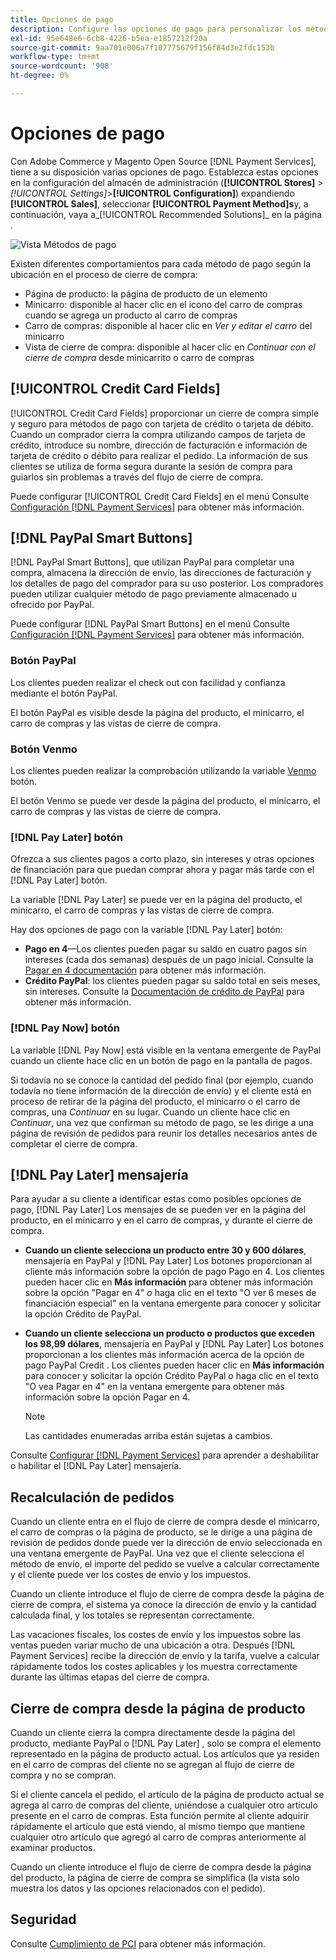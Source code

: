 ```yaml
---
title: Opciones de pago
description: Configure las opciones de pago para personalizar los métodos disponibles para los clientes de la tienda.
exl-id: 95e648e6-6cb8-4226-b5ea-e1857212f20a
source-git-commit: 9aa701e006a7f107775679f156f84d3e2fdc153b
workflow-type: tm+mt
source-wordcount: '908'
ht-degree: 0%

---
```


# Opciones de pago

Con Adobe Commerce y Magento Open Source [!DNL Payment Services], tiene a su disposición varias opciones de pago. Establezca estas opciones en la configuración del almacén de administración (**[!UICONTROL Stores]** > _[!UICONTROL Settings]_>**[!UICONTROL Configuration]**) expandiendo **[!UICONTROL Sales]**, seleccionar **[!UICONTROL Payment Method]s**y, a continuación, vaya a_[!UICONTROL Recommended Solutions]_ en la página .

![Vista Métodos de pago](assets/methods-view.png)

Existen diferentes comportamientos para cada método de pago según la ubicación en el proceso de cierre de compra:

* Página de producto: la página de producto de un elemento
* Minicarro: disponible al hacer clic en el icono del carro de compras cuando se agrega un producto al carro de compras
* Carro de compras: disponible al hacer clic en _Ver y editar el carro_ del minicarro
* Vista de cierre de compra: disponible al hacer clic en _Continuar con el cierre de compra_ desde minicarrito o carro de compras

## [!UICONTROL Credit Card Fields]

[!UICONTROL Credit Card Fields] proporcionar un cierre de compra simple y seguro para métodos de pago con tarjeta de crédito o tarjeta de débito. Cuando un comprador cierra la compra utilizando campos de tarjeta de crédito, introduce su nombre, dirección de facturación e información de tarjeta de crédito o débito para realizar el pedido. La información de sus clientes se utiliza de forma segura durante la sesión de compra para guiarlos sin problemas a través del flujo de cierre de compra.

Puede configurar [!UICONTROL Credit Card Fields] en el menú Consulte [Configuración [!DNL Payment Services]](configure-admin.md#configure-credit-card-fields) para obtener más información.

## [!DNL PayPal Smart Buttons]

[!DNL PayPal Smart Buttons], que utilizan PayPal para completar una compra, almacena la dirección de envío, las direcciones de facturación y los detalles de pago del comprador para su uso posterior. Los compradores pueden utilizar cualquier método de pago previamente almacenado u ofrecido por PayPal.

Puede configurar [!DNL PayPal Smart Buttons] en el menú Consulte [Configuración [!DNL Payment Services]](configure-admin.md#configure-paypal-smart-buttons) para obtener más información.

### Botón PayPal

Los clientes pueden realizar el check out con facilidad y confianza mediante el botón PayPal.

El botón PayPal es visible desde la página del producto, el minicarro, el carro de compras y las vistas de cierre de compra.

### Botón Venmo

Los clientes pueden realizar la comprobación utilizando la variable [Venmo](https://venmo.com/) botón.

El botón Venmo se puede ver desde la página del producto, el minicarro, el carro de compras y las vistas de cierre de compra.

### [!DNL Pay Later] botón

Ofrezca a sus clientes pagos a corto plazo, sin intereses y otras opciones de financiación para que puedan comprar ahora y pagar más tarde con el [!DNL Pay Later] botón.

La variable [!DNL Pay Later] se puede ver en la página del producto, el minicarro, el carro de compras y las vistas de cierre de compra.

Hay dos opciones de pago con la variable [!DNL Pay Later] botón:

* **Pago en 4**—Los clientes pueden pagar su saldo en cuatro pagos sin intereses (cada dos semanas) después de un pago inicial. Consulte la [Pagar en 4 documentación](https://www.paypal.com/us/digital-wallet/ways-to-pay/buy-now-pay-later) para obtener más información.
* **Crédito PayPal**: los clientes pueden pagar su saldo total en seis meses, sin intereses. Consulte la [Documentación de crédito de PayPal](https://www.paypal.com/us/webapps/mpp/paypal-credit) para obtener más información.

### [!DNL Pay Now] botón

La variable [!DNL Pay Now] está visible en la ventana emergente de PayPal cuando un cliente hace clic en un botón de pago en la pantalla de pagos.

Si todavía no se conoce la cantidad del pedido final (por ejemplo, cuando todavía no tiene información de la dirección de envío) y el cliente está en proceso de retirar de la página del producto, el minicarro o el carro de compras, una _Continuar_ en su lugar. Cuando un cliente hace clic en _Continuar_, una vez que confirman su método de pago, se les dirige a una página de revisión de pedidos para reunir los detalles necesarios antes de completar el cierre de compra.

## [!DNL Pay Later] mensajería

Para ayudar a su cliente a identificar estas como posibles opciones de pago, [!DNL Pay Later] Los mensajes de se pueden ver en la página del producto, en el minicarro y en el carro de compras, y durante el cierre de compra.

* **Cuando un cliente selecciona un producto entre 30 y 600 dólares**, mensajería en PayPal y [!DNL Pay Later] Los botones proporcionan al cliente más información sobre la opción de pago Pago en 4. Los clientes pueden hacer clic en **Más información** para obtener más información sobre la opción &quot;Pagar en 4&quot; _o_ haga clic en el texto &quot;O ver 6 meses de financiación especial&quot; en la ventana emergente para conocer y solicitar la opción Crédito de PayPal.
* **Cuando un cliente selecciona un producto o productos que exceden los 98,99 dólares**, mensajería en PayPal y [!DNL Pay Later] Los botones proporcionan a los clientes más información acerca de la opción de pago PayPal Credit . Los clientes pueden hacer clic en **Más información** para conocer y solicitar la opción Crédito PayPal _o_ haga clic en el texto &quot;O vea Pagar en 4&quot; en la ventana emergente para obtener más información sobre la opción Pagar en 4.

   >[!NOTE]
   >
   >Las cantidades enumeradas arriba están sujetas a cambios.

Consulte [Configurar [!DNL Payment Services]](configure-admin.md#configure-paypal-smart-buttons) para aprender a deshabilitar o habilitar el [!DNL Pay Later] mensajería.

## Recalculación de pedidos

Cuando un cliente entra en el flujo de cierre de compra desde el minicarro, el carro de compras o la página de producto, se le dirige a una página de revisión de pedidos donde puede ver la dirección de envío seleccionada en una ventana emergente de PayPal. Una vez que el cliente selecciona el método de envío, el importe del pedido se vuelve a calcular correctamente y el cliente puede ver los costes de envío y los impuestos.

Cuando un cliente introduce el flujo de cierre de compra desde la página de cierre de compra, el sistema ya conoce la dirección de envío y la cantidad calculada final, y los totales se representan correctamente.

Las vacaciones fiscales, los costes de envío y los impuestos sobre las ventas pueden variar mucho de una ubicación a otra. Después [!DNL Payment Services] recibe la dirección de envío y la tarifa, vuelve a calcular rápidamente todos los costes aplicables y los muestra correctamente durante las últimas etapas del cierre de compra.

## Cierre de compra desde la página de producto

Cuando un cliente cierra la compra directamente desde la página del producto, mediante PayPal o [!DNL Pay Later] , solo se compra el elemento representado en la página de producto actual. Los artículos que ya residen en el carro de compras del cliente no se agregan al flujo de cierre de compra y no se compran.

Si el cliente cancela el pedido, el artículo de la página de producto actual se agrega al carro de compras del cliente, uniéndose a cualquier otro artículo presente en el carro de compras. Esta función permite al cliente adquirir rápidamente el artículo que está viendo, al mismo tiempo que mantiene cualquier otro artículo que agregó al carro de compras anteriormente al examinar productos.

Cuando un cliente introduce el flujo de cierre de compra desde la página del producto, la página de cierre de compra se simplifica (la vista solo muestra los datos y las opciones relacionados con el pedido).

## Seguridad

Consulte [Cumplimiento de PCI](security.md#pci-compliance) para obtener más información.

